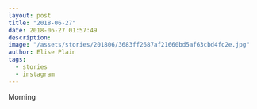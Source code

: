 ```yaml
---
layout: post
title: "2018-06-27"
date: 2018-06-27 01:57:49
description: 
image: "/assets/stories/201806/3683ff2687af21660bd5af63cbd4fc2e.jpg"
author: Elise Plain
tags: 
  - stories
  - instagram
---
```


Morning
<p></p>
